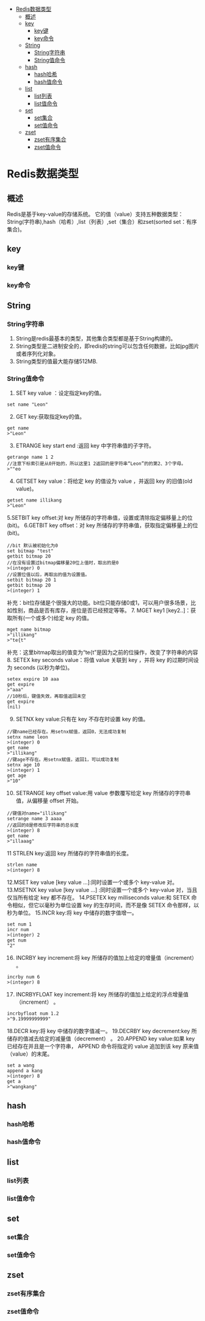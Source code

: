 <!-- GFM-TOC -->
* [Redis数据类型](#Redis数据类型)
    * [概述](#概述)
    * [key](#key)
      * [key键](#key键)
      * [key命令](#key命令)
    * [String](#String)
      * [String字符串](#String字符串)
      * [String值命令](#key命令)
    * [hash](#hash)
      * [hash哈希](#hash哈希)
      * [hash值命令](#快速选择)
    * [list](#list)
      * [list列表](#list列表)
      * [list值命令](#list值命令)
    * [set](#set)
      * [set集合](#set集合)
      * [set值命令](#set值命令)
    * [zset](#set)
      * [zset有序集合](#zset有序集合)
      * [zset值命令](#zset值命令)

# Redis数据类型
## 概述
Redis是基于key-value的存储系统。
它的值（value）支持五种数据类型：String(字符串),hash（哈希）,list（列表）,set（集合）和zset(sorted set：有序集合)。
## key
### key键

### key命令

## String
### String字符串
1. String是redis最基本的类型，其他集合类型都是基于String构建的。
2. String类型是二进制安全的，即redis的string可以包含任何数据，比如jpg图片或者序列化对象。
3. String类型的值最大能存储512MB.
### String值命令
1. SET key value ：设定指定key的值。
```
set name "Leon"
```
2. GET key:获取指定key的值。
```
get name
>"Leon"
```
3. ETRANGE key start end :返回 key 中字符串值的子字符。
```
getrange name 1 2
//注意下标索引是从0开始的，所以这里1 2返回的是字符串“Leon”的的第2、3个字母。
>""eo
```
4. GETSET key value：将给定 key 的值设为 value ，并返回 key 的旧值(old value)。
```
getset name illikang
>"Leon"
```
5.SETBIT key offset:对 key 所储存的字符串值，设置或清除指定偏移量上的位(bit)。
6.GETBIT key offset：对 key 所储存的字符串值，获取指定偏移量上的位(bit)。
```
//bit 默认被初始化为0
set bitmap "test"
getbit bitmap 20
//在没有设置过bitmap偏移量20位上值时，取出的是0
>(integer) 0
//设置位值以后，再取出的值为设置值。
setbit bitmap 20 1
getbit bitmap 20
>(integer) 1
```
补充：bit位存储是个很强大的功能。bit位只能存储0或1，可以用户很多场景，比如性别，商品是否有库存，座位是否已经预定等等。
7. MGET key1 [key2..]：获取所有(一个或多个)给定 key 的值。
```
mget name bitmap
>"illikang"
>"te{t"
```
补充：这里bitmap取出的值变为“te{t”是因为之前的位操作，改变了字符串的内容
8. SETEX key seconds value：将值 value 关联到 key ，并将 key 的过期时间设为 seconds (以秒为单位)。
```
setex expire 10 aaa
get expire
>"aaa"
//10秒后，键值失效，再取值返回未空
get expire
(nil)
```
9. SETNX key value:只有在 key 不存在时设置 key 的值。
```
//键name已经存在。用setnx赋值，返回0，无法成功复制
setnx name leon
>(integer) 0
get name
>"illikang"
//键age不存在。用setnx赋值，返回1，可以成功复制
setnx age 10
>(integer) 1
get age
>"10"
```
10. SETRANGE key offset value:用 value 参数覆写给定 key 所储存的字符串值，从偏移量 offset 开始。
```
//键值对name="illikang"
setrange name 3 aaaa
//返回的8是修改后字符串的总长度
>(integer) 8
get name
>"illaaag"
```
11 STRLEN key:返回 key 所储存的字符串值的长度。
```
strlen name
>(integer) 8
```
12.MSET key value [key value ...]:同时设置一个或多个 key-value 对。
13.MSETNX key value [key value ...] :同时设置一个或多个 key-value 对，当且仅当所有给定 key 都不存在。
14.PSETEX key milliseconds value:和 SETEX 命令相似，但它以毫秒为单位设置 key 的生存时间，而不是像 SETEX 命令那样，以秒为单位。
15.INCR key:将 key 中储存的数字值增一。
```
set num 1
incr num
>(integer) 2
get num
"2"
```
16. INCRBY key increment:将 key 所储存的值加上给定的增量值（increment） 。
```
incrby num 6
>(integer) 8
```
17. INCRBYFLOAT key increment:将 key 所储存的值加上给定的浮点增量值（increment） 。
```
incrbyfloat num 1.2
>"9.19999999999"
```
18.DECR key:将 key 中储存的数字值减一。
19.DECRBY key decrement:key 所储存的值减去给定的减量值（decrement） 。
20.APPEND key value:如果 key 已经存在并且是一个字符串， APPEND 命令将指定的 value 追加到该 key 原来值（value）的末尾。
```
set a wang
append a kang
>(integer) 8
get a
>"wangkang"
```
## hash
### hash哈希
### hash值命令

## list
### list列表
### list值命令

## set
### set集合
### set值命令

## zset
### zset有序集合
### zset值命令

